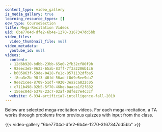 ```yaml
---
content_type: video_gallery
is_media_gallery: true
learning_resource_types: []
ocw_type: CourseSection
title: Mega-Recitation Videos
uid: 6be7704d-dfe2-6b4e-1270-3167347dd5bb
video_files:
  video_thumbnail_file: null
video_metadata:
  youtube_id: null
videos:
  content:
  - 12d6b920-bdbb-23bb-65e0-2fb32cf80f9b
  - 92eec3e5-9623-65ab-83ff-7f3a2206b1c6
  - b605863f-59de-0428-fe1c-8571132dfba5
  - f8ea3e2b-98f3-40fd-56ad-f8d9e5ee9da7
  - 9ee21cee-8709-51df-4920-3ea2ca822c05
  - c711b498-02b5-5f70-46be-baaca1f2f882
  - 156ec04d-6378-23c7-02af-0dfe27e4c3cf
  website: 6-034-artificial-intelligence-fall-2010
---
```


Below are selected mega-recitation videos. For each mega-recitation, a TA works through problems from previous quizzes with input from the class.

{{< video-gallery "6be7704d-dfe2-6b4e-1270-3167347dd5bb" >}}

